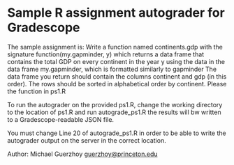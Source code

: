 # Sample R assignment autograder for Gradescope

The sample assignment is:
Write a function named continents.gdp with the signature
function(my.gapminder, y) which returns a data frame
that contains the total GDP on every continent in the year y
using the data in the data frame my.gapminder, which
is formatted similarly to gapminder
The data frame you return should contain the columns
continent and gdp (in this order). The rows should be
sorted in alphabetical order by continent. Please the function in ps1.R


To run the autograder on the provided ps1.R, change the working 
directory to the location of ps1.R and run autograde_ps1.R
the results will bw written to a Gradescope-readable
JSON file.

You must change Line 20 of autograde_ps1.R in order to be able to write the autograder output
on the server in the correct location.

Author: Michael Guerzhoy guerzhoy@princeton.edu




